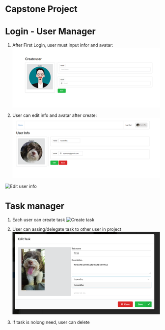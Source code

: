 # Capstone Project

# Login - User Manager

1. After First Login, user must input infor and avatar:
![Create user info](images/Create-user.PNG)

2. User can edit info and avatar after create:
![View user info](images/UserInfo.PNG)

![Edit user info](images/Edit-user-info.PNG.PNG)

# Task manager
1. Each user can create task
![Create task](images/Create-new-task.PNG.PNG)

2. User can assing/delegate task to other user in project
![Edit task](images/Edit-task.PNG)

3. If task is nolong need, user can delete